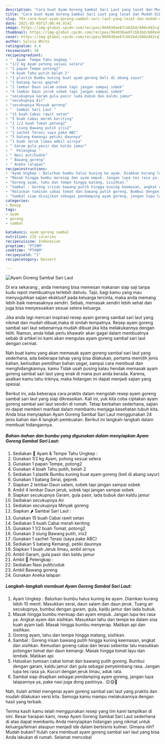 ```yaml
---
description: "Cara buat Ayam Goreng Sambal Sari Laut yang lezat dan Mudah Dibuat"
title: "Cara buat Ayam Goreng Sambal Sari Laut yang lezat dan Mudah Dibuat"
slug: 703-cara-buat-ayam-goreng-sambal-sari-laut-yang-lezat-dan-mudah-dibuat
date: 2021-05-05T17:00:44.914Z
image: https://img-global.cpcdn.com/recipes/964938ae87cbb1bd/680x482cq70/ayam-goreng-sambal-sari-laut-foto-resep-utama.jpg
thumbnail: https://img-global.cpcdn.com/recipes/964938ae87cbb1bd/680x482cq70/ayam-goreng-sambal-sari-laut-foto-resep-utama.jpg
cover: https://img-global.cpcdn.com/recipes/964938ae87cbb1bd/680x482cq70/ayam-goreng-sambal-sari-laut-foto-resep-utama.jpg
author: Sylvia White
ratingvalue: 4.4
reviewcount: 10
recipeingredient:
- "  Ayam  Tempe Tahu Ungkep "
- "1/2 kg Ayam potong sesuai selera"
- "1 papan Tempe potong2"
- "4 buah Tahu putih belah 2"
- "1 plastik Bumbu kuning buat ayam goreng beli di abang sayur"
- "1 batang Serai geprek"
- "2 lembar Daun salam sobek tapi jangan sampai sobek"
- "4 lembar Daun jeruk sobek tapi jangan sampai sobek"
- "secukupnya Garam gula pasir lada bubuk dan kaldu jamur"
- "secukupnya Air"
- "secukupnya Minyak goreng"
- "  Sambal Sari Laut "
- "15 buah Cabai rawit setan"
- "5 buah Cabai merah keriting"
- "1 1/2 buah Tomat potong2"
- "3 siung Bawang putih iris2"
- "1 sachet Terasi saya pake ABC"
- "5 batang Kemangi petiki daunnya"
- "1 buah Jeruk limau ambil airnya"
- " Garam gula pasir dan kaldu jamur"
- "  Pelengkap "
- " Nasi putihuduk"
- " Bawang goreng"
- " Aneka lalapan"
recipeinstructions:
- "Ayam Ungkep : Balurkan bumbu halus kuning ke ayam. Diamkan kurang lebih 10 menit. Masukkan serai, daun salam dan daun jeruk. Tuang air secukupnya, bumbui dengan garam, gula, kaldu jamur dan lada bubuk."
- "Masak hingga bumbu meresap dan ayam empuk. Jangan lupa tes rasa ya. Angkat ayam dan sisihkan. Masukkan tahu dan tempe ke dalam sisa kuah ayam tadi. Masak hingga bumbu menyerap. Matikan api dan sisihkan."
- "Goreng ayam, tahu dan tempe hingga matang, sisihkan."
- "Sambal : Goreng irisan bawang putih hingga kuning keemasan, angkat dan sisihkan. Kemudian goreng cabai dan terasi sebentar lalu masukkan potongan tomat dan daun kemangi. Masak hingga tomat layu dan lembek. Matikan api."
- "Haluskan tumisan cabai tomat dan bawang putih goreng. Bumbui dengan garam, kaldu jamur dan gula sebagai penyeimbang rasa. Jangan lupa tes rasa ya. Kucuri dengan jeruk limau, aduk rata."
- "Sambal siap disajikan sebagai pendamping ayam goreng, jangan lupa lalapannya ya, pake nasi juga dong pastinya.. 😉😋🤭"
categories:
- Resep
tags:
- ayam
- goreng
- sambal

katakunci: ayam goreng sambal 
nutrition: 235 calories
recipecuisine: Indonesian
preptime: "PT39M"
cooktime: "PT48M"
recipeyield: "1"
recipecategory: Dessert

---
```



![Ayam Goreng Sambal Sari Laut](https://img-global.cpcdn.com/recipes/964938ae87cbb1bd/680x482cq70/ayam-goreng-sambal-sari-laut-foto-resep-utama.jpg)

Di era  sekarang , anda memang bisa memesan makanan siap saji tanpa kudu repot membuatnya terlebih dahulu. Tapi, bagi kamu yang mau menyuguhkan sajian eksklusif pada keluarga tercinta, maka anda memang lebih baik memasaknya sendiri. Sebab, memasak sendiri lebih sehat dan juga bisa menyesuaikan sesuai selera keluarga.

Jika anda lagi mencari inspirasi resep ayam goreng sambal sari laut yang nikmat dan mudah dibuat,maka di sinilah tempatnya. Resep ayam goreng sambal sari laut  sebenarnya mudah dibuat jika kita melakukannya dengan teliti. Namun, anda tidak perlu khawatir akan gagal dalam membuatnya 
sebab di artikel ini kami akan mengulas ayam goreng sambal sari laut dengan cermat.  



Nah buat kamu yang akan memasak ayam goreng sambal sari laut yang sederhana, ada beberapa tahap yang bisa dilakukan, pertama memilih jenis bahan, kemudian pemilihan bahan segar, sampai cara membuat dan menghidangkannya. kamu Tidak usah pusing kalau hendak memasak ayam goreng sambal sari laut yang enak di mana pun anda berada. Karena, asalkan kamu  tahu triknya, maka hidangan ini dapat menjadi sajian yang spesial.

Berikut ini, ada beberapa cara praktis  dalam mengolah resep ayam goreng sambal sari laut yang siap dikreasikan. Kali ini, yuk kita coba ciptakan ayam goreng sambal sari laut sendiri di rumah. Tetap berbahan sederhana, sajian ini dapat memberi manfaat dalam membantu menjaga kesehatan tubuh kita. Anda bisa menyiapkan Ayam Goreng Sambal Sari Laut menggunakan 24 jenis bahan dan 6 langkah pembuatan. Berikut ini langkah-langkah dalam membuat hidangannya.

<!--inarticleads1-->

##### Bahan-bahan dan bumbu yang digunakan dalam menyiapkan Ayam Goreng Sambal Sari Laut:

1. Sediakan  🍗 Ayam &amp; Tempe Tahu Ungkep :
1. Gunakan 1/2 kg Ayam, potong sesuai selera
1. Gunakan 1 papan Tempe, potong2
1. Gunakan 4 buah Tahu putih, belah 2
1. Sediakan 1 plastik Bumbu kuning buat ayam goreng (beli di abang sayur)
1. Gunakan 1 batang Serai, geprek
1. Siapkan 2 lembar Daun salam, sobek tapi jangan sampai sobek
1. Ambil 4 lembar Daun jeruk, sobek tapi jangan sampai sobek
1. Siapkan secukupnya Garam, gula pasir, lada bubuk dan kaldu jamur
1. Sediakan secukupnya Air
1. Sediakan secukupnya Minyak goreng
1. Siapkan  🌶 Sambal Sari Laut :
1. Gunakan 15 buah Cabai rawit setan
1. Sediakan 5 buah Cabai merah keriting
1. Gunakan 1 1/2 buah Tomat, potong2
1. Gunakan 3 siung Bawang putih, iris2
1. Gunakan 1 sachet Terasi (saya pake ABC)
1. Sediakan 5 batang Kemangi, petiki daunnya
1. Siapkan 1 buah Jeruk limau, ambil airnya
1. Ambil  Garam, gula pasir dan kaldu jamur
1. Ambil  🥒 Pelengkap :
1. Sediakan  Nasi putih/uduk
1. Ambil  Bawang goreng
1. Gunakan  Aneka lalapan




<!--inarticleads2-->

##### Langkah-langkah membuat Ayam Goreng Sambal Sari Laut:

1. Ayam Ungkep : Balurkan bumbu halus kuning ke ayam. Diamkan kurang lebih 10 menit. Masukkan serai, daun salam dan daun jeruk. Tuang air secukupnya, bumbui dengan garam, gula, kaldu jamur dan lada bubuk.
1. Masak hingga bumbu meresap dan ayam empuk. Jangan lupa tes rasa ya. Angkat ayam dan sisihkan. Masukkan tahu dan tempe ke dalam sisa kuah ayam tadi. Masak hingga bumbu menyerap. Matikan api dan sisihkan.
1. Goreng ayam, tahu dan tempe hingga matang, sisihkan.
1. Sambal : Goreng irisan bawang putih hingga kuning keemasan, angkat dan sisihkan. Kemudian goreng cabai dan terasi sebentar lalu masukkan potongan tomat dan daun kemangi. Masak hingga tomat layu dan lembek. Matikan api.
1. Haluskan tumisan cabai tomat dan bawang putih goreng. Bumbui dengan garam, kaldu jamur dan gula sebagai penyeimbang rasa. Jangan lupa tes rasa ya. Kucuri dengan jeruk limau, aduk rata.
1. Sambal siap disajikan sebagai pendamping ayam goreng, jangan lupa lalapannya ya, pake nasi juga dong pastinya.. 😉😋🤭




Nah, itulah artikel mengenai  ayam goreng sambal sari laut  yang praktis dan mudah dilakukan versi kita. Semoga kamu mampu melakukannya dengan hasil yang terbaik. 

Terima kasih kamu telah menggunakan resep yang tim kami tampilkan di sini. Besar harapan kami, resep  Ayam Goreng Sambal Sari Laut sederhana di atas dapat membantu Anda menyiapkan hidangan yang nikmat untuk keluarga/teman ataupun menjadi ide dalam berbisnis kuliner. Gimana nih? Mudah bukan? Itulah cara membuat ayam goreng sambal sari laut yang bisa Anda lakukan di rumah. Selamat mencoba!

